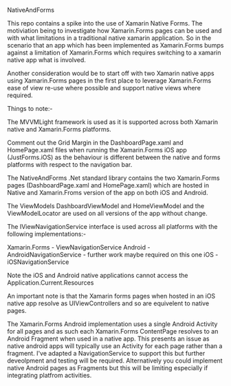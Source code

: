 NativeAndForms

This repo contains a spike into the use of Xamarin Native Forms. The motiviation being to investigate how Xamarin.Forms pages can be used and with what limitations in a traditional native xamarin application. So in the scenario that an app which has been implemented as Xamarin.Forms bumps against a limitation of Xamarin.Forms which requires switching to a xamarin native app what is involved.

Another consideration would be to start off with two Xamarin native apps using Xamarin.Forms pages in the first place to leverage Xamarin.Forms ease of view re-use where possible and support native views where required.

Things to note:-

The MVVMLight framework is used as it is supported across both Xamarin native and Xamarin.Forms platforms.

Comment out the Grid Margin in the DashboardPage.xaml and HomePage.xaml files when running the Xamarin.Forms iOS app (JustForms.iOS) as the behaviour is different between the native and forms platforms with respect to the navigation bar.

The NativeAndForms .Net standard library contains the two Xamarin.Forms pages (DashboardPage.xaml and HomePage.xaml) which are hosted in Native and Xamarin.Froms version of the app on both iOS and Android.

The ViewModels DashboardViewModel and HomeViewModel and the ViewModelLocator are used on all versions of the app without change.

The IViewNavigationService interface is used across all platforms with the following implementations:-

Xamarin.Forms - ViewNavigationService
Android - AndroidNavigationService - further work maybe required on this one
iOS - iOSNavigationService

Note the iOS and Android native applications cannot access the Application.Current.Resources

An important note is that the Xamarin forms pages when hosted in an iOS native app resolve as UIViewControllers and so are equivelent to native pages.

The Xamarin.Forms Android implementation uses a single Android Activity for all pages and as such each Xamarin.Forms ContentPage resolves to an Android Fragment when used in a native app. This presents an issue as native android apps will typically use an Activity for each page rather than a fragment. I've adapted a NavigationService to support this but further deveolpment and testing will be required. Alternatively you could implement native Android pages as Fragments but this will be limiting especially if integrating platfrom activities.

